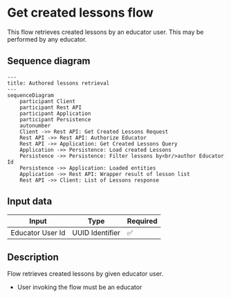 # Get created lessons flow

This flow retrieves created lessons by an educator user. This may be performed by any educator.

## Sequence diagram

```mermaid
---
title: Authored lessons retrieval
---
sequenceDiagram
    participant Client
    participant Rest API
    participant Application
    participant Persistence
    autonumber
    Client ->> Rest API: Get Created Lessons Request
    Rest API ->> Rest API: Authorize Educator
    Rest API ->> Application: Get Created Lessons Query
    Application ->> Persistence: Load created Lessons
    Persistence ->> Persistence: Filter lessons by<br/>author Educator Id
    Persistence ->> Application: Loaded entities
    Application ->> Rest API: Wrapper result of lesson list
    Rest API ->> Client: List of Lessons response
```

## Input data

| Input            | Type            | Required |
|------------------|-----------------|----------|
| Educator User Id | UUID Identifier | ✅        |

## Description

Flow retrieves created lessons by given educator user.

- User invoking the flow must be an educator
